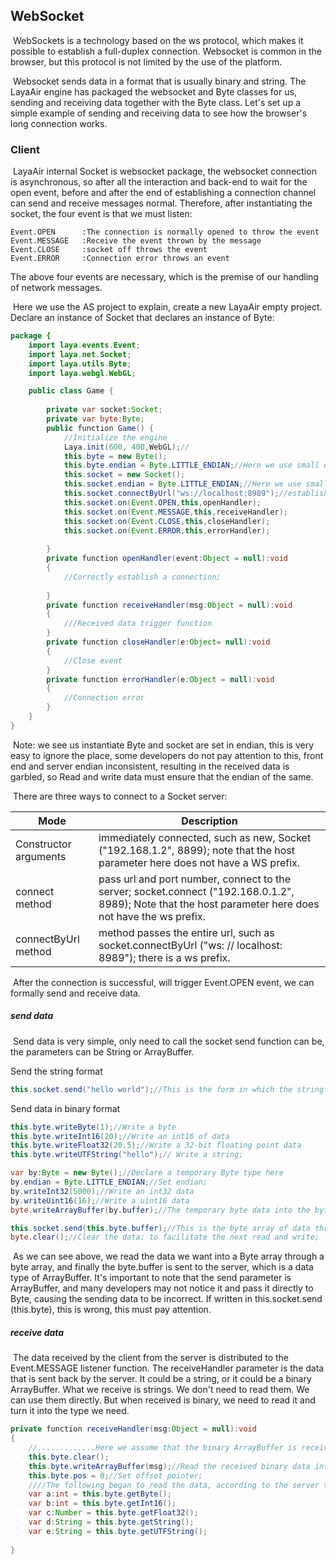 ## WebSocket

​	WebSockets is a technology based on the ws protocol, which makes it possible to establish a full-duplex connection. Websocket is common in the browser, but this protocol is not limited by the use of the platform.

​	Websocket sends data in a format that is usually binary and string. The LayaAir engine has packaged the websocket and Byte classes for us, sending and receiving data together with the Byte class. Let's set up a simple example of sending and receiving data to see how the browser's long connection works.

### Client

​	LayaAir internal Socket is websocket package, the websocket connection is asynchronous, so after all the interaction and back-end to wait for the open event, before and after the end of establishing a connection channel can send and receive messages normal. Therefore, after instantiating the socket, the four event is that we must listen:

``` 
Event.OPEN		:The connection is normally opened to throw the event
Event.MESSAGE	:Receive the event thrown by the message
Event.CLOSE		:socket off throws the event
Event.ERROR		:Connection error throws an event
```

The above four events are necessary, which is the premise of our handling of network messages.

​	Here we use the AS project to explain, create a new LayaAir empty project. Declare an instance of Socket that declares an instance of Byte:

```java
package {
	import laya.events.Event;
	import laya.net.Socket;
	import laya.utils.Byte;
	import laya.webgl.WebGL;

	public class Game {
		
		private var socket:Socket;
		private var byte:Byte;
		public function Game() {
			//Initialize the engine
			Laya.init(600, 400,WebGL);//
			this.byte = new Byte();
            this.byte.endian = Byte.LITTLE_ENDIAN;//Here we use small endian;
			this.socket = new Socket();
			this.socket.endian = Byte.LITTLE_ENDIAN;//Here we use small endian;
			this.socket.connectByUrl("ws://localhost:8989");//establish connection;
			this.socket.on(Event.OPEN,this,openHandler);
			this.socket.on(Event.MESSAGE,this,receiveHandler);
            this.socket.on(Event.CLOSE,this,closeHandler);
            this.socket.on(Event.ERROR,this,errorHandler);
			
		}
		private function openHandler(event:Object = null):void
		{
			//Correctly establish a connection;
			
		}
		private function receiveHandler(msg:Object = null):void
		{
			///Received data trigger function
		}
        private function closeHandler(e:Object= null):void
        {
            //Close event
        }
        private function errorHandler(e:Object = null):void
        {
            //Connection error
        }
	}
}
```

​	Note: we see us instantiate Byte and socket are set in endian, this is very easy to ignore the place, some developers do not pay attention to this, front end and server endian inconsistent, resulting in the received data is garbled, so Read and write data must ensure that the endian of the same.

​	There are three ways to connect to a Socket server:

| Mode             | Description                                       |
| -------------- | ---------------------------------------- |
|  Constructor arguments         |  immediately connected, such as new, Socket ("192.168.1.2", 8899); note that the host parameter here does not have a WS prefix. |
| connect method      | pass url and port number, connect to the server; socket.connect ("192.168.0.1.2", 8989); Note that the host parameter here does not have the ws prefix. |
| connectByUrl method | method passes the entire url, such as socket.connectByUrl ("ws: // localhost: 8989"); there is a ws prefix. |

​	After the connection is successful, will trigger Event.OPEN event, we can formally send and receive data.

##### send data

​	Send data is very simple, only need to call the socket send function can be, the parameters can be String or ArrayBuffer.

Send the string format

```java
this.socket.send("hello world");//This is the form in which the string is sent.
```

Send data in binary format

```java
this.byte.writeByte(1);//Write a byte
this.byte.writeInt16(20);//Write an int16 of data
this.byte.writeFloat32(20.5);//Write a 32-bit floating point data
this.byte.writeUTFString("hello");// Write a string;

var by:Byte = new Byte();//Declare a temporary Byte type here
by.endian = Byte.LITTLE_ENDIAN;//Set endian;
by.writeInt32(5000);//Write an int32 data
by.writeUint16(16);//Write a uint16 data
byte.writeArrayBuffer(by.buffer);//The temporary byte data into the byte, the note here is written by.buffer;

this.socket.send(this.byte.buffer);//This is the byte array of data through the socket sent to the server.
byte.clear();//Clear the data; to facilitate the next read and write;
```

​	As we can see above, we read the data we want into a Byte array through a byte array, and finally the byte.buffer is sent to the server, which is a data type of ArrayBuffer. It's important to note that the send parameter is ArrayBuffer, and many developers may not notice it and pass it directly to Byte, causing the sending data to be incorrect. If written in this.socket.send (this.byte), this is wrong, this must pay attention.

##### receive data

​	The data received by the client from the server is distributed to the Event.MESSAGE listener function. The receiveHandler parameter is the data that is sent back by the server. It could be a string, or it could be a binary ArrayBuffer. What we receive is strings. We don't need to read them. We can use them directly. But when received is binary, we need to read it and turn it into the type we need.

```java
private function receiveHandler(msg:Object = null):void
{
	//.............Here we assume that the binary ArrayBuffer is received
    this.byte.clear();
    this.byte.writeArrayBuffer(msg);//Read the received binary data into a byte array for easy parsing.
    this.byte.pos = 0;//Set offset pointer;
  	////The following began to read the data, according to the server to pass the data, in accordance with the order to read
    var a:int = this.byte.getByte();
    var b:int = this.byte.getInt16();
    var c:Number = this.byte.getFloat32();
    var d:String = this.byte.getString();
    var e:String = this.byte.getUTFString();
  	
}
```



